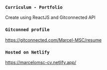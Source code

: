 ### `Curriculum - Portfolio`
Create using ReactJS and Gitconnected API

### `Gitconned profile`
https://gitconnected.com/Marcel-MSC/resume

### `Hosted on Netlify`
<a hrf="https://marcelomsc-cv.netlify.app/" target="_blank" >https://marcelomsc-cv.netlify.app/<a>

